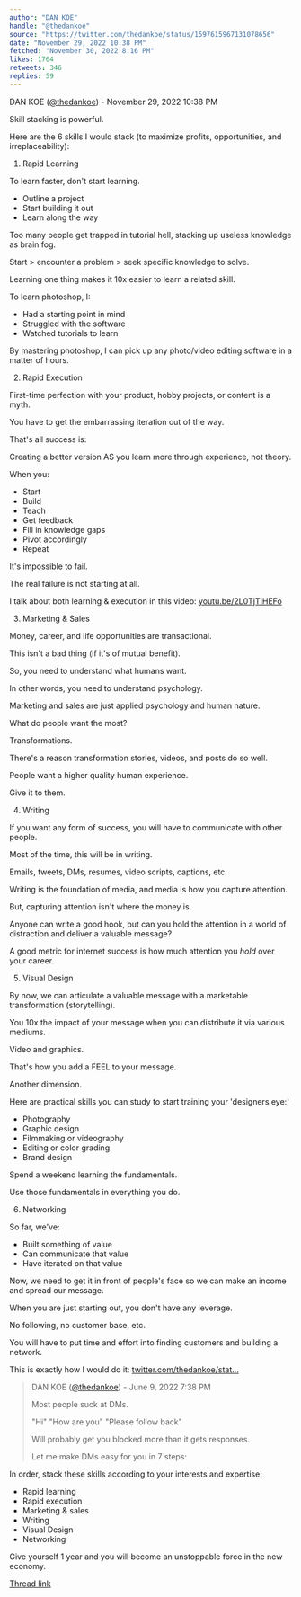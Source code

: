 ```yaml
---
author: "DAN KOE"
handle: "@thedankoe"
source: "https://twitter.com/thedankoe/status/1597615967131078656"
date: "November 29, 2022 10:38 PM"
fetched: "November 30, 2022 8:16 PM"
likes: 1764
retweets: 346
replies: 59
---
```

DAN KOE ([@thedankoe](https://twitter.com/thedankoe)) - November 29, 2022 10:38 PM

Skill stacking is powerful.

Here are the 6 skills I would stack (to maximize profits, opportunities, and irreplaceability):

1) Rapid Learning

To learn faster, don't start learning.

- Outline a project
- Start building it out
- Learn along the way

Too many people get trapped in tutorial hell, stacking up useless knowledge as brain fog.

Start > encounter a problem > seek specific knowledge to solve.

Learning one thing makes it 10x easier to learn a related skill.

To learn photoshop, I:

- Had a starting point in mind
- Struggled with the software
- Watched tutorials to learn

By mastering photoshop, I can pick up any photo/video editing software in a matter of hours.

2) Rapid Execution

First-time perfection with your product, hobby projects, or content is a myth.

You have to get the embarrassing iteration out of the way.

That's all success is:

Creating a better version AS you learn more through experience, not theory.

When you:

- Start
- Build
- Teach
- Get feedback
- Fill in knowledge gaps
- Pivot accordingly
- Repeat

It's impossible to fail.

The real failure is not starting at all.

I talk about both learning & execution in this video:
[youtu.be/2L0TjTIHEFo](https://youtu.be/2L0TjTIHEFo)

3) Marketing & Sales

Money, career, and life opportunities are transactional.

This isn't a bad thing (if it's of mutual benefit).

So, you need to understand what humans want.

In other words, you need to understand psychology.

Marketing and sales are just applied psychology and human nature.

What do people want the most?

Transformations.

There's a reason transformation stories, videos, and posts do so well.

People want a higher quality human experience.

Give it to them.

4) Writing

If you want any form of success, you will have to communicate with other people.

Most of the time, this will be in writing.

Emails, tweets, DMs, resumes, video scripts, captions, etc.

Writing is the foundation of media, and media is how you capture attention.

But, capturing attention isn't where the money is.

Anyone can write a good hook, but can you hold the attention in a world of distraction and deliver a valuable message?

A good metric for internet success is how much attention you *hold* over your career.

5) Visual Design

By now, we can articulate a valuable message with a marketable transformation (storytelling).

You 10x the impact of your message when you can distribute it via various mediums.

Video and graphics.

That's how you add a FEEL to your message.

Another dimension.

Here are practical skills you can study to start training your 'designers eye:'

- Photography
- Graphic design
- Filmmaking or videography
- Editing or color grading
- Brand design

Spend a weekend learning the fundamentals.

Use those fundamentals in everything you do.

6) Networking

So far, we've:

- Built something of value
- Can communicate that value
- Have iterated on that value

Now, we need to get it in front of people's face so we can make an income and spread our message.

When you are just starting out, you don't have any leverage.

No following, no customer base, etc.

You will have to put time and effort into finding customers and building a network.

This is exactly how I would do it:
[twitter.com/thedankoe/stat…](https://twitter.com/thedankoe/status/1534877477620879362)

> DAN KOE ([@thedankoe](https://twitter.com/thedankoe)) - June 9, 2022 7:38 PM
> 
> 
> Most people suck at DMs.
> 
> "Hi"
> "How are you"
> "Please follow back"
> 
> Will probably get you blocked more than it gets responses.
> 
> Let me make DMs easy for you in 7 steps:

In order, stack these skills according to your interests and expertise:

- Rapid learning
- Rapid execution
- Marketing & sales
- Writing
- Visual Design
- Networking

Give yourself 1 year and you will become an unstoppable force in the new economy.

[Thread link](https://twitter.com/thedankoe/status/1597615967131078656)